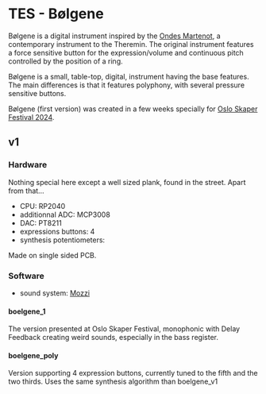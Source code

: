 # TES - Bølgene

Bølgene is a digital instrument inspired by the [Ondes Martenot](https://en.wikipedia.org/wiki/Ondes_Martenot), a contemporary instrument to the Theremin.
The original instrument features a force sensitive button for the expression/volume and continuous pitch controlled by the position of a ring.

Bølgene is a small, table-top, digital, instrument having the base features. The main differences is that it features polyphony, with several pressure sensitive buttons.

Bølgene (first version) was created in a few weeks specially for [Oslo Skaper Festival 2024](https://norwaymakers.org/osf24). 

## v1

### Hardware

Nothing special here except a well sized plank, found in the street. Apart from that…
 - CPU: RP2040
 - additionnal ADC: MCP3008
 - DAC: PT8211
 - expressions buttons: 4
 - synthesis potentiometers:

Made on single sided PCB.

### Software
 - sound system: [Mozzi](https://sensorium.github.io/Mozzi/)

#### boelgene_1

The version presented at Oslo Skaper Festival, monophonic with Delay Feedback creating weird sounds, especially in the bass register.

#### boelgene_poly 

Version supporting 4 expression buttons, currently tuned to the fifth and the two thirds. Uses the same synthesis algorithm than boelgene_v1
